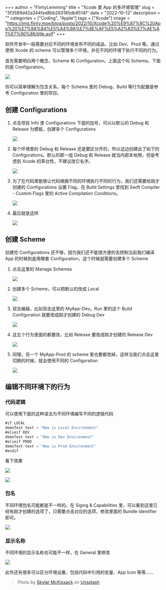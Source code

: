 +++
author = "FlintyLemming"
title = "Xcode 里 App 的多环境管理"
slug = "3f3589d42a244fad8bb293185db8514f"
date = "2022-10-12"
description = ""
categories = ["Coding", "Apple"]
tags = ["Xcode"]
image = "https://img.flinty.moe/blog/posts/2022/10/Xcode%20%E9%87%8C%20App%20%E7%9A%84%E5%A4%9A%E7%8E%AF%E5%A2%83%E7%AE%A1%E7%90%86/title.avif"
+++

软件开发中一般需要对应不同的环境发布不同的成品，比如 Dev、Prod 等。通过使用 Xcode 的 scheme 可以管理多个环境，并在不同的环境下执行不同的行为。

首先需要明白两个概念，Scheme 和 Configuration。上面这个叫 Schema，下面的是 Configuration。

![](https://img.flinty.moe/blog/posts/2022/10/Xcode%20%E9%87%8C%20App%20%E7%9A%84%E5%A4%9A%E7%8E%AF%E5%A2%83%E7%AE%A1%E7%90%86/Untitled.avif)

你可以简单理解为包含关系，每个 Schema 里的 Debug、Build 等行为配置是参考 Configuration 里的项目。

## 创建 Configurations

1. 点击项目 Info 里 Configurations 下面的加号，可以以默认的 Debug 和 Release 为模板，创建多个 Configurations

    ![](https://img.flinty.moe/blog/posts/2022/10/Xcode%20%E9%87%8C%20App%20%E7%9A%84%E5%A4%9A%E7%8E%AF%E5%A2%83%E7%AE%A1%E7%90%86/Untitled%201.avif)

2. 每个环境里的 Debug 和 Release 还是要区分开的，所以这边创建出了如下的 Configurations。默认的那一组 Debug 和 Release 就当内部本地用，但是考虑到 Xcode 的草台性，不建议改它名字。

    ![](https://img.flinty.moe/blog/posts/2022/10/Xcode%20%E9%87%8C%20App%20%E7%9A%84%E5%A4%9A%E7%8E%AF%E5%A2%83%E7%AE%A1%E7%90%86/Untitled%202.avif)

3. 为了在代码里能够让代码根据不同的环境执行不同的行为，我们还需要给刚才创建的 Configurations 设置 Flag。在 Build Settings 里找到 Swift Compiler - Custom Flags 里的 Active Compilation Conditions。

    ![](https://img.flinty.moe/blog/posts/2022/10/Xcode%20%E9%87%8C%20App%20%E7%9A%84%E5%A4%9A%E7%8E%AF%E5%A2%83%E7%AE%A1%E7%90%86/Untitled%203.avif)

4. 最后就是这样

    ![](https://img.flinty.moe/blog/posts/2022/10/Xcode%20%E9%87%8C%20App%20%E7%9A%84%E5%A4%9A%E7%8E%AF%E5%A2%83%E7%AE%A1%E7%90%86/Untitled%204.avif)

## 创建 Scheme

创建完 Configurations 还不够，因为我们还不能很方便的去控制当前我们编译 App 的时候到底用哪套 Configuration，这个时候就需要创建多个 Scheme

1. 点击这里的 Manage Schemes

    ![](https://img.flinty.moe/blog/posts/2022/10/Xcode%20%E9%87%8C%20App%20%E7%9A%84%E5%A4%9A%E7%8E%AF%E5%A2%83%E7%AE%A1%E7%90%86/Untitled%205.avif)

2. 创建多个 Scheme，可以把默认的改成 Local

    ![](https://img.flinty.moe/blog/posts/2022/10/Xcode%20%E9%87%8C%20App%20%E7%9A%84%E5%A4%9A%E7%8E%AF%E5%A2%83%E7%AE%A1%E7%90%86/Untitled%206.avif)

3. 双击编辑，比如双击这里的 MyApp-Dev。Run 里的这个 Build Configuration 就要改成刚才创建的 Debug Dev

    ![](https://img.flinty.moe/blog/posts/2022/10/Xcode%20%E9%87%8C%20App%20%E7%9A%84%E5%A4%9A%E7%8E%AF%E5%A2%83%E7%AE%A1%E7%90%86/Untitled%207.avif)

4. 这五个行为里面的都要改，比如 Release 要改成刚才创建的 Release Dev

    ![](https://img.flinty.moe/blog/posts/2022/10/Xcode%20%E9%87%8C%20App%20%E7%9A%84%E5%A4%9A%E7%8E%AF%E5%A2%83%E7%AE%A1%E7%90%86/Untitled%208.avif)

5. 同理，另一个 MyApp-Prod 的 scheme 里也要都改掉，这样当我们点击这里切换的时候，就会使用不同的 Configuration

    ![](https://img.flinty.moe/blog/posts/2022/10/Xcode%20%E9%87%8C%20App%20%E7%9A%84%E5%A4%9A%E7%8E%AF%E5%A2%83%E7%AE%A1%E7%90%86/Untitled%209.avif)

## 编辑不同环境下的行为

### 代码逻辑

可以使用下面的这种语法为不同环境编写不同的逻辑代码

```swift
#if LOCAL
demoText.text = "Now is Local Environment"
#elseif DEV
demoText.text = "Now is Dev Environment"
#elseif PROD
demoText.text = "Now is Prod Environment"
#endif
```

看下效果

![](https://img.flinty.moe/blog/posts/2022/10/Xcode%20%E9%87%8C%20App%20%E7%9A%84%E5%A4%9A%E7%8E%AF%E5%A2%83%E7%AE%A1%E7%90%86/Untitled%2010.avif)

![](https://img.flinty.moe/blog/posts/2022/10/Xcode%20%E9%87%8C%20App%20%E7%9A%84%E5%A4%9A%E7%8E%AF%E5%A2%83%E7%AE%A1%E7%90%86/Untitled%2011.avif)

### 包名

不同环境包名可能都是不一样的。在 Siging & Capabilities 里，可以看到这里已经有刚才创建的选项了，只需要点击对应的选项，修改里面的 Bundle Identifier 即可。

![](https://img.flinty.moe/blog/posts/2022/10/Xcode%20%E9%87%8C%20App%20%E7%9A%84%E5%A4%9A%E7%8E%AF%E5%A2%83%E7%AE%A1%E7%90%86/Untitled%2012.avif)

### 显示名称

不同环境的显示名称也可能不一样，在 General 里修改

![](https://img.flinty.moe/blog/posts/2022/10/Xcode%20%E9%87%8C%20App%20%E7%9A%84%E5%A4%9A%E7%8E%AF%E5%A2%83%E7%AE%A1%E7%90%86/Untitled%2013.avif)

此外还有很多可以区分环境设置，包括代码中引用的变量、App Icon 等等……

> Photo by [Skylar McKissack](https://unsplash.com/@skymckissack?utm_source=unsplash&utm_medium=referral&utm_content=creditCopyText) on [Unsplash](https://unsplash.com/?utm_source=unsplash&utm_medium=referral&utm_content=creditCopyText)
  